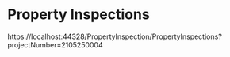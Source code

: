 # Property Inspections


https://localhost:44328/PropertyInspection/PropertyInspections?projectNumber=2105250004
